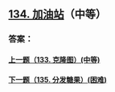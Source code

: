 ## [134. 加油站](https://leetcode-cn.com/problems/gas-station/)（中等）





### 答案：



#### [上一题（133. 克隆图）(中等)](https://github.com/sdwwld/leetCode/blob/master/src/main/java/com/wld/java/leetcode/leetCode0133.md)

#### [下一题（135. 分发糖果）(困难)](https://github.com/sdwwld/leetCode/blob/master/src/main/java/com/wld/java/leetcode/leetCode0135.md)